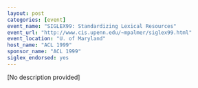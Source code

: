 ```yaml
---
layout: post
categories: [event]
event_name: "SIGLEX99: Standardizing Lexical Resources"
event_url: "http://www.cis.upenn.edu/~mpalmer/siglex99.html"
event_location: "U. of Maryland"
host_name: "ACL 1999"
sponsor_name: "ACL 1999"
siglex_endorsed: yes
---
```

[No description provided]